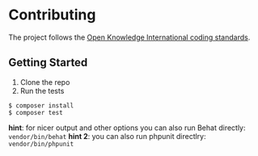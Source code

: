 # Contributing

The project follows the [Open Knowledge International coding standards](https://github.com/okfn/coding-standards).


## Getting Started

1. Clone the repo
2. Run the tests
```
$ composer install
$ composer test
```

**hint**: for nicer output and other options you can also run Behat directly: `vendor/bin/behat`
**hint 2**: you can also run phpunit directlry: `vendor/bin/phpunit`

